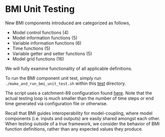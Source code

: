 # BMI Unit Testing
New BMI components introduced are categorized as follows,  
- Model control functions (4)
- Model information functions (5)
- Variable information functions (6)
- Time functions (5)
- Variable getter and setter functions (5)
- Model grid functions (16)

We will fully examine functionality of all applicable definitions.

To run the BMI component unit test, simply run `./make_and_run_bmi_unit_test.sh` within this [test](./make_and_run_bmi_unit_test.sh) directory. 

The script uses a catchment-89 configuration found [here](../configs/cat_89_bmi_config_cfe_unit_test.txt).
Note that the actual testing loop is much smaller than the number of time steps or end time generated via configuration file or otherwise.

Recall that BMI guides interoperability for model-coupling, where model components (i.e. inputs and outputs) are easily shared amongst each other.
When testing outside of a true framework, we consider the behavior of BMI function definitions, rather than any expected values they produce.

